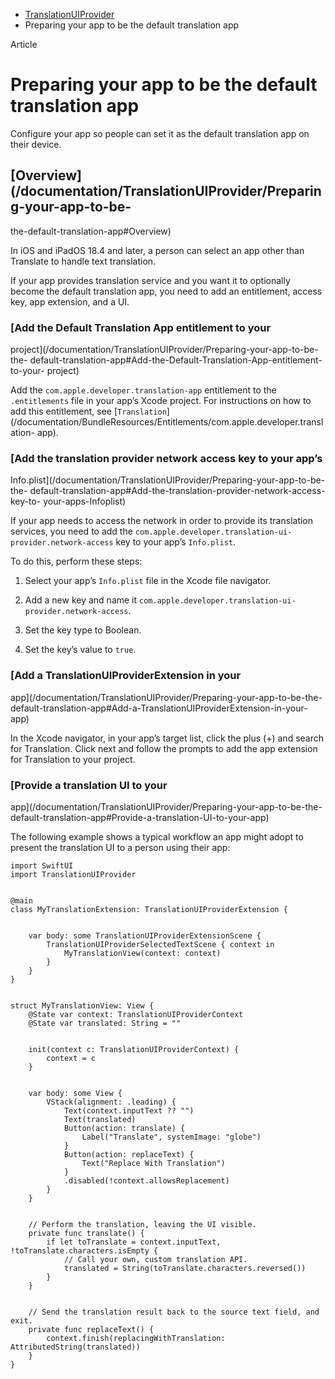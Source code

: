   * [ TranslationUIProvider ](/documentation/translationuiprovider)
  * Preparing your app to be the default translation app 

Article

# Preparing your app to be the default translation app

Configure your app so people can set it as the default translation app on
their device.

## [Overview](/documentation/TranslationUIProvider/Preparing-your-app-to-be-
the-default-translation-app#Overview)

In iOS and iPadOS 18.4 and later, a person can select an app other than
Translate to handle text translation.

If your app provides translation service and you want it to optionally become
the default translation app, you need to add an entitlement, access key, app
extension, and a UI.

### [Add the Default Translation App entitlement to your
project](/documentation/TranslationUIProvider/Preparing-your-app-to-be-the-
default-translation-app#Add-the-Default-Translation-App-entitlement-to-your-
project)

Add the `com.apple.developer.translation-app` entitlement to the
`.entitlements` file in your app’s Xcode project. For instructions on how to
add this entitlement, see
[`Translation`](/documentation/BundleResources/Entitlements/com.apple.developer.translation-
app).

### [Add the translation provider network access key to your app’s
Info.plist](/documentation/TranslationUIProvider/Preparing-your-app-to-be-the-
default-translation-app#Add-the-translation-provider-network-access-key-to-
your-apps-Infoplist)

If your app needs to access the network in order to provide its translation
services, you need to add the `com.apple.developer.translation-ui-
provider.network-access` key to your app’s `Info.plist`.

To do this, perform these steps:

  1. Select your app’s `Info.plist` file in the Xcode file navigator.

  2. Add a new key and name it `com.apple.developer.translation-ui-provider.network-access`.

  3. Set the key type to Boolean.

  4. Set the key’s value to `true`.

### [Add a TranslationUIProviderExtension in your
app](/documentation/TranslationUIProvider/Preparing-your-app-to-be-the-
default-translation-app#Add-a-TranslationUIProviderExtension-in-your-app)

In the Xcode navigator, in your app’s target list, click the plus (+) and
search for Translation. Click next and follow the prompts to add the app
extension for Translation to your project.

### [Provide a translation UI to your
app](/documentation/TranslationUIProvider/Preparing-your-app-to-be-the-
default-translation-app#Provide-a-translation-UI-to-your-app)

The following example shows a typical workflow an app might adopt to present
the translation UI to a person using their app:

    
    
    import SwiftUI
    import TranslationUIProvider
    
    
    @main
    class MyTranslationExtension: TranslationUIProviderExtension {
    
    
        var body: some TranslationUIProviderExtensionScene {
            TranslationUIProviderSelectedTextScene { context in
                MyTranslationView(context: context)
            }
        }
    }
    
    
    struct MyTranslationView: View {
        @State var context: TranslationUIProviderContext
        @State var translated: String = ""
    
    
        init(context c: TranslationUIProviderContext) {
            context = c
        }
    
    
        var body: some View {
            VStack(alignment: .leading) {
                Text(context.inputText ?? "")
                Text(translated)
                Button(action: translate) {
                    Label("Translate", systemImage: "globe")
                }
                Button(action: replaceText) {
                    Text("Replace With Translation")
                }
                .disabled(!context.allowsReplacement)
            }
        }
    
    
        // Perform the translation, leaving the UI visible.
        private func translate() {
            if let toTranslate = context.inputText, !toTranslate.characters.isEmpty {
                // Call your own, custom translation API.
                translated = String(toTranslate.characters.reversed())
            }
        }
    
    
        // Send the translation result back to the source text field, and exit.
        private func replaceText() {
            context.finish(replacingWithTranslation: AttributedString(translated))
        }
    }
    
    
    

